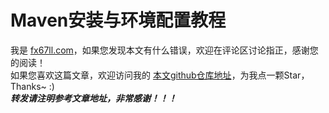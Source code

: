# Maven安装与环境配置教程

<!-- 感觉也没什么好写的，主要就是下载然后解压缩，然后配置一下环境变量，最后配置一下IDEA的maven地址即可 -->

我是 [fx67ll.com](https://fx67ll.com)，如果您发现本文有什么错误，欢迎在评论区讨论指正，感谢您的阅读！  
如果您喜欢这篇文章，欢迎访问我的 [本文github仓库地址](https://github.com/fx67ll/fx67llJava/blob/main/java-blog/2021/2021-11/install-maven.md)，为我点一颗Star，Thanks~ :)  
***转发请注明参考文章地址，非常感谢！！！***